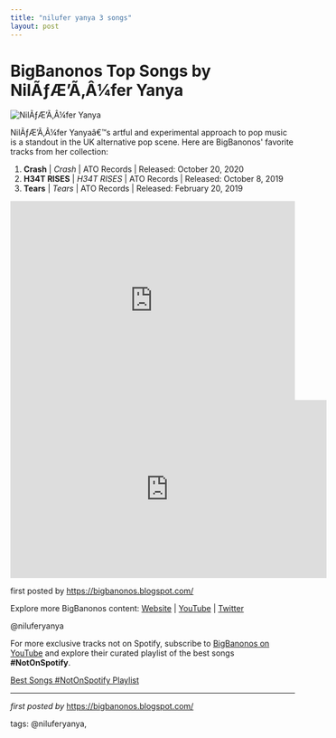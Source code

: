 ```yaml
---
title: "nilufer yanya 3 songs"
layout: post
---
```

<h1>BigBanonos Top Songs by NilÃƒÆ’Ã‚Â¼fer Yanya</h1>
<img src="https://www.clashmusic.com/wp-content/uploads/2024/09/NiluferYanya_CREDIT_MOLLYDANIEL_LANDSCAPE-1536x1017.jpeg" alt="NilÃƒÆ’Ã‚Â¼fer Yanya"> <p>NilÃƒÆ’Ã‚Â¼fer Yanyaâ€™s artful and experimental approach to pop music is a standout in the UK alternative pop scene. Here are BigBanonos' favorite tracks from her collection:</p> <ol> <li><strong>Crash</strong> | <em>Crash</em> | ATO Records | Released: October 20, 2020</li> <li><strong>H34T RISES</strong> | <em>H34T RISES</em> | ATO Records | Released: October 8, 2019</li> <li><strong>Tears</strong> | <em>Tears</em> | ATO Records | Released: February 20, 2019</li>
</ol> <div> <iframe src="https://open.spotify.com/embed/playlist/6ODSD2uQaoR4nYr5Tsxsk3?utm_source=generator" width="100%" height="352" frameborder="0" allow="autoplay; clipboard-write; encrypted-media; fullscreen; picture-in-picture" loading="lazy"></iframe>
</div> <div> <iframe allow="accelerometer; autoplay; encrypted-media; gyroscope; picture-in-picture" allowfullscreen="" frameborder="0" height="315" src="https://www.youtube.com/embed/videoseries?list=PLtuNtuTatqI2qvTVIhS1Ymw527Ag2G3wl" width="560"></iframe>
</div> <p>first posted by <a href="https://bigbanonos.blogspot.com/">https://bigbanonos.blogspot.com/</a></p> <div> <p>Explore more BigBanonos content: <a href="https://bigbanonos.blogspot.com/">Website</a> | <a href="https://www.youtube.com/@BigBanonos">YouTube</a> | <a href="https://x.com/bigbanonos">Twitter</a></p>
</div> <!-- Tags -->
<p>@niluferyanya</p>


<!--Subscribe and Playlist Links-->
<div>
    <p>For more exclusive tracks not on Spotify, subscribe to <a href="https://www.youtube.com/@BigBanonos" target="_blank">BigBanonos on YouTube</a> and explore their curated playlist of the best songs <strong>#NotOnSpotify</strong>.</p>
    <p><a href="https://www.youtube.com/playlist?list=PLtuNtuTatqI0kFahUCbtbfenC_ET5O_tr" target="_blank">Best Songs #NotOnSpotify Playlist<br /></a></p></div>

<hr />

<p><em>first posted by</em> <a href="https://bigbanonos.blogspot.com/" rel="noopener" target="_new">https://bigbanonos.blogspot.com/</a></p>

<p>tags: @niluferyanya,</p>
